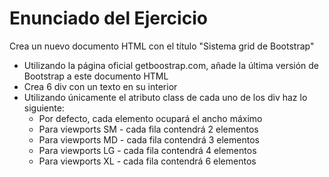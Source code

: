 # Enunciado del Ejercicio

Crea un nuevo documento HTML con el título "Sistema grid de Bootstrap"
* Utilizando la página oficial getboostrap.com, añade la última versión de Bootstrap a este documento HTML
* Crea 6 div con un texto en su interior
* Utilizando únicamente el atributo class de cada uno de los div haz lo siguiente:
  * Por defecto, cada elemento ocupará el ancho máximo
  * Para viewports SM - cada fila contendrá 2 elementos
  * Para viewports MD - cada fila contendrá 3 elementos
  * Para viewports LG - cada fila contendrá 4 elementos
  * Para viewports XL - cada fila contendrá 6 elementos

